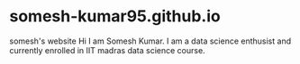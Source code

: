 # somesh-kumar95.github.io
somesh's website
Hi I am Somesh Kumar. I am a data science enthusist and currently enrolled in IIT madras data science course.
